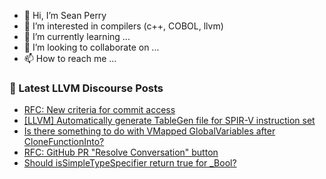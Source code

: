 - 👋 Hi, I’m Sean Perry
- 👀 I’m interested in compilers (c++, COBOL, llvm)
- 🌱 I’m currently learning ...
- 💞️ I’m looking to collaborate on ...
- 📫 How to reach me ...

<!---
s66perry/s66perry is a ✨ special ✨ repository because its `README.md` (this file) appears on your GitHub profile.
You can click the Preview link to take a look at your changes.
--->
### 📕 Latest LLVM Discourse Posts

<!-- DISCOURSE-LLVM:START -->
- [RFC: New criteria for commit access](https://discourse.llvm.org/t/rfc-new-criteria-for-commit-access/76290?page=4#post_69)
- [[LLVM] Automatically generate TableGen file for SPIR-V instruction set](https://discourse.llvm.org/t/llvm-automatically-generate-tablegen-file-for-spir-v-instruction-set/76369#post_3)
- [Is there something to do with VMapped GlobalVariables after CloneFunctionInto?](https://discourse.llvm.org/t/is-there-something-to-do-with-vmapped-globalvariables-after-clonefunctioninto/76339#post_2)
- [RFC: GitHub PR &quot;Resolve Conversation&quot; button](https://discourse.llvm.org/t/rfc-github-pr-resolve-conversation-button/73178?page=3#post_50)
- [Should isSimpleTypeSpecifier return true for _Bool?](https://discourse.llvm.org/t/should-issimpletypespecifier-return-true-for-bool/74873#post_13)
<!-- DISCOURSE-LLVM:END -->
